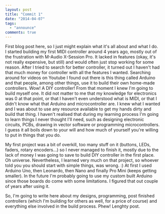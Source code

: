 ```yaml
---
layout: post
title: "Commit 1"
date: "2014-04-07"
tags: 
  - "announce"
comments: true
---
```


First blog post here, so I just might explain what it's all about and what I do. I started building my first MIDI controller around 4 years ago, mostly out of the frustration with M-Audio X-Session Pro. It lacked in features (okay, it's not really expensive, but still) and would often just stop working for some reason. After I tried to search for better controller, it turned out I haven't had that much money for controller with all the features I wanted. Searching around for videos on Youtube I found out there is this thing called Arduino and that people, among other things, use it to build their own home-made controllers. Wow! A DIY controller! From that moment I knew I'm going to build myself one. It did not matter to me that my knowledge for electronics was 0 at that point, or that I haven't even understood what is MIDI, or that I didn't know what that Arduino and microcontroller are. I knew what I wanted and I was about to use any resource available to get my hands dirty and build that thing. I haven't realised that during my learning process I'm going to learn things I never thought I'll need, such as designing electronic circuits, PCBs, drawing in vector software or programming microcontrollers. I guess it all boils down to your will and how much of yourself you're willing to put in things that you do.

My first project was a bit of overkill, too many stuff on it (buttons, LEDs, faders, rotary encoders...) so I never managed to finish it, mostly due to the lack of money I was going to save to build DIY controller in the first place. Oh universe. Nevertheless, I learned very much on that project, so whoever told you you should start with simple things, was wrong. :) At first I used Arduino Uno, then Leonardo, then Nano and finally Pro Mini (keeps getting smaller). In the future I'm probably going to use my custom built Arduino since those boards do come with some limitations. I figured that out couple of years after using it.

So, I'm going to write here about my designs, programming, post finished controllers (which I'm building for others as well, for a price of course) and everything else involved in the build process. Phew! Lenghty post.
